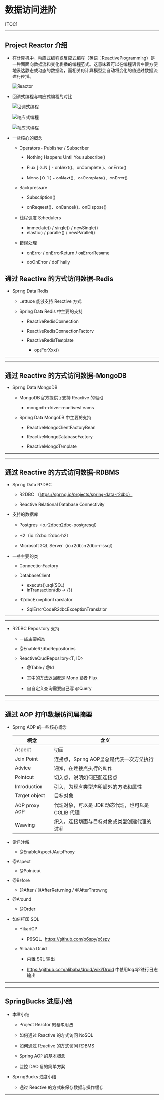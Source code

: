 # 数据访问进阶

[TOC]

------



## Project Reactor 介绍

- 在计算机中，响应式编程或反应式编程（英语：ReactiveProgramming）是⼀种⾯面向数据流和变化传播的编程范式。这意味着可以在编程语⾔中很⽅便地表达静态或动态的数据流，而相关的计算模型会自动将变化的值通过数据流进行传播。
  
  ![Reactor](images/spring-data-access-high-level.png)

- 回调式编程与响应式编程的对比

  ![回调式编程](images/spring-data-access-high-level-01.png)

  ![响应式编程](images/spring-data-access-high-level-02.png)

  ![响应式编程](images/spring-data-access-high-level-03.png)

- 一些核⼼的概念

  - Operators - Publisher / Subscriber

    - Nothing Happens Until You subscribe()

    - Flux [ 0..N ] - onNext()、onComplete()、onError()

    - Mono [ 0..1 ] - onNext()、onComplete()、onError()
  
  - Backpressure

    - Subscription()

    - onRequest()、onCancel()、onDispose()

  - 线程调度 Schedulers

    - immediate() / single() / newSingle()
    - elastic() / parallel() / newParallel()

  - 错误处理

    - onError / onErrorReturn / onErrorResume

    - doOnError / doFinally

## 通过 Reactive 的⽅式访问数据-Redis

- Spring Data Redis

  - Lettuce 能够支持 Reactive 方式
  
  - Spring Data Redis 中主要的支持

    - ReactiveRedisConnection

    - ReactiveRedisConnectionFactory

    - ReactiveRedisTemplate

      - opsForXxx()

---
---

## 通过 Reactive 的方式访问数据-MongoDB

- Spring Data MongoDB
  - MongoDB 官方提供了支持 Reactive 的驱动

    - mongodb-driver-reactivestreams

  - Spring Data MongoDB 中主要的支持

    - ReactiveMongoClientFactoryBean

    - ReactiveMongoDatabaseFactory

    - ReactiveMongoTemplate

---
---

## 通过 Reactive 的⽅式访问数据-RDBMS

- Spring Data R2DBC
  - R2DBC （https://spring.io/projects/spring-data-r2dbc）

  - Reactive Relational Database Connectivity
- 支持的数据库

  - Postgres（io.r2dbc:r2dbc-postgresql）

  - H2（io.r2dbc:r2dbc-h2）

  - Microsoft SQL Server（io.r2dbc:r2dbc-mssql）

- 一些主要的类

  - ConnectionFactory

  - DatabaseClient

    - execute().sql(SQL)
    - inTransaction(db -> {})

  - R2dbcExceptionTranslator
    - SqlErrorCodeR2dbcExceptionTranslator

---
---

- R2DBC Repository ⽀持
  
  - 一些主要的类

  - @EnableR2dbcRepositories

  - ReactiveCrudRepository<T, ID>

    - @Table / @Id

    - 其中的⽅法返回都是 Mono 或者 Flux

    - ⾃自定义查询需要自⼰写 @Query

---
---

## 通过 AOP 打印数据访问层摘要

- Spring AOP 的⼀些核心概念

    概念|含义
    ---|---
    Aspect |切面
    Join Point |连接点，Spring AOP里总是代表一次方法执行
    Advice |通知，在连接点执行的动作
    Pointcut |切入点，说明如何匹配连接点
    Introduction |引入，为现有类型声明额外的方法和属性
    Target object |目标对象
    AOP proxy AOP |代理对象，可以是 JDK 动态代理，也可以是 CGLIB 代理
    Weaving| 织入，连接切面与目标对象或类型创建代理的过程

- 常用注解

  - @EnableAspectJAutoProxy
- @Aspect
  - @Pointcut
- @Before
  - @After / @AfterReturning / @AfterThrowing
- @Around
  - @Order

- 如何打印 SQL

    - HikariCP

      - P6SQL，https://github.com/p6spy/p6spy

    - Alibaba Druid

      - 内置 SQL 输出

      - https://github.com/alibaba/druid/wiki/Druid 中使用log4j2进⾏日志输出


---
---

## SpringBucks 进度小结

- 本章小结

  - Project Reactor 的基本用法

  - 如何通过 Reactive 的方式访问 NoSQL

  - 如何通过 Reactive 的方式访问 RDBMS

  - Spring AOP 的基本概念

  - 监控 DAO 层的简单方案

- SpringBucks 进度小结

  - 通过 Reactive 的方式来保存数据与操作缓存

---
